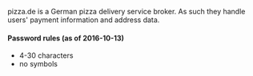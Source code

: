 pizza.de is a German pizza delivery service broker. As such they handle users' payment information and address data.

#### Password rules (as of 2016-10-13)
* 4-30 characters
* no symbols
